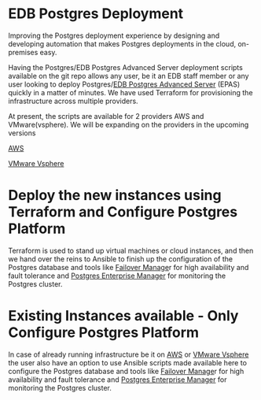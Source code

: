 # EDB Postgres Deployment
Improving the Postgres deployment experience by designing and developing automation that makes Postgres deployments in the cloud, on-premises easy.

Having the Postgres/EDB Postgres Advanced Server deployment scripts available on the git repo allows any user, be it an EDB staff member or any user looking to deploy Postgres/[EDB Postgres Advanced Server](https://www.enterprisedb.com/enterprise-postgres/edb-postgres-advanced-server) (EPAS) quickly in a matter of minutes. We have used Terraform for provisioning the infrastructure across multiple providers.

At present, the scripts are available for 2 providers AWS and VMware(vsphere). We will be expanding on the providers in the upcoming versions

[AWS](https://github.com/EnterpriseDB/postgres-deployment/wiki/AWS)

[VMware Vsphere](https://github.com/EnterpriseDB/postgres-deployment/wiki/VMware---Vsphere)

# Deploy the new instances using Terraform and Configure Postgres Platform
Terraform is used to stand up virtual machines or cloud instances, and then we hand over the reins to Ansible to finish up the configuration of the Postgres database and tools like [Failover Manage](https://www.enterprisedb.com/enterprise-postgres/edb-postgres-failover-manager)r for high availability and fault tolerance and [Postgres Enterprise Manager](https://www.enterprisedb.com/enterprise-postgres/edb-postgres-enterprise-manager-pem) for monitoring the Postgres cluster.

# Existing Instances available - **Only** Configure Postgres Platform
In case of already running infrastructure be it on [AWS](https://github.com/EnterpriseDB/postgres-deployment/wiki/AWS)
 or [VMware Vsphere](https://github.com/EnterpriseDB/postgres-deployment/wiki/VMware---Vsphere)
the user also have an option to use Ansible scripts made available here to configure the Postgres database and tools like [Failover Manage](https://www.enterprisedb.com/enterprise-postgres/edb-postgres-failover-manager)r for high availability and fault tolerance and [Postgres Enterprise Manager](https://www.enterprisedb.com/enterprise-postgres/edb-postgres-enterprise-manager-pem) for monitoring the Postgres cluster.
